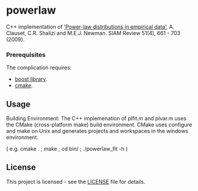# powerlaw

C++ implementation of ['Power-law distributions in empirical data'](https://arxiv.org/abs/0706.1062), A. Clauset, C.R. Shalizi and M.E.J. Newman. SIAM Review 51(4), 661 - 703 (2009).

### Prerequisites

The complication requires: 
* [boost library](http://www.boost.org/).
* [cmake](http://www.cmake.org/).

## Usage

Building Environment:
  The C++ implemenation of plfit.m and plvar.m uses the CMake (cross-platform make) build environment. 
  CMake uses configure and make on Unix and generates projects and workspaces in the windows environment.

  ( e.g. cmake . ; make ; cd bin/ ; ./powerlaw_fit -h )

## License

This project is licensed - see the [LICENSE](LICENSE) file for details.

